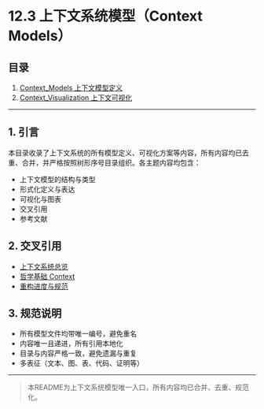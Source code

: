 # 12.3 上下文系统模型（Context Models）

## 目录

1. [Context_Models 上下文模型定义](./Context_Models.md)
2. [Context_Visualization 上下文可视化](./Context_Visualization.md)

---

## 1. 引言

本目录收录了上下文系统的所有模型定义、可视化方案等内容，所有内容均已去重、合并，并严格按照树形序号目录组织。各主题内容均包含：
- 上下文模型的结构与类型
- 形式化定义与表达
- 可视化与图表
- 交叉引用
- 参考文献

## 2. 交叉引用

- [上下文系统总览](../README.md)
- [哲学基础 Context](../../01_Philosophical_Foundations/Context/README.md)
- [重构进度与规范](../../07_重构进度与规范/README.md)

## 3. 规范说明

- 所有模型文件均带唯一编号，避免重名
- 内容唯一且递进，所有引用本地化
- 目录与内容严格一致，避免遗漏与重复
- 多表征（文本、图、表、代码、证明等）

---

> 本README为上下文系统模型唯一入口，所有内容均已合并、去重、规范化。 